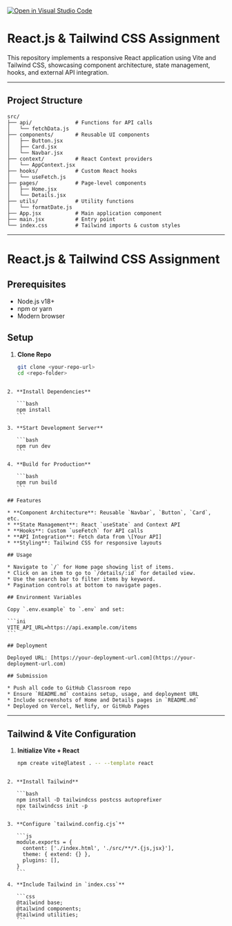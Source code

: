 [![Open in Visual Studio Code](https://classroom.github.com/assets/open-in-vscode-2e0aaae1b6195c2367325f4f02e2d04e9abb55f0b24a779b69b11b9e10269abc.svg)](https://classroom.github.com/online_ide?assignment_repo_id=19957649&assignment_repo_type=AssignmentRepo)
# React.js & Tailwind CSS Assignment

This repository implements a responsive React application using Vite and Tailwind CSS, showcasing component architecture, state management, hooks, and external API integration.

---

## Project Structure

```
src/
├── api/              # Functions for API calls
│   └── fetchData.js
├── components/       # Reusable UI components
│   ├── Button.jsx
│   ├── Card.jsx
│   └── Navbar.jsx
├── context/          # React Context providers
│   └── AppContext.jsx
├── hooks/            # Custom React hooks
│   └── useFetch.js
├── pages/            # Page-level components
│   ├── Home.jsx
│   └── Details.jsx
├── utils/            # Utility functions
│   └── formatDate.js
├── App.jsx           # Main application component
├── main.jsx          # Entry point
└── index.css         # Tailwind imports & custom styles
```

---

# React.js & Tailwind CSS Assignment

## Prerequisites
- Node.js v18+
- npm or yarn
- Modern browser

## Setup

1. **Clone Repo**
   ```bash
   git clone <your-repo-url>
   cd <repo-folder>
````

2. **Install Dependencies**

   ```bash
   npm install
   ```

3. **Start Development Server**

   ```bash
   npm run dev
   ```

4. **Build for Production**

   ```bash
   npm run build
   ```

## Features

* **Component Architecture**: Reusable `Navbar`, `Button`, `Card`, etc.
* **State Management**: React `useState` and Context API
* **Hooks**: Custom `useFetch` for API calls
* **API Integration**: Fetch data from \[Your API]
* **Styling**: Tailwind CSS for responsive layouts

## Usage

* Navigate to `/` for Home page showing list of items.
* Click on an item to go to `/details/:id` for detailed view.
* Use the search bar to filter items by keyword.
* Pagination controls at bottom to navigate pages.

## Environment Variables

Copy `.env.example` to `.env` and set:

```ini
VITE_API_URL=https://api.example.com/items
```

## Deployment

Deployed URL: [https://your-deployment-url.com](https://your-deployment-url.com)

## Submission

* Push all code to GitHub Classroom repo
* Ensure `README.md` contains setup, usage, and deployment URL
* Include screenshots of Home and Details pages in `README.md`
* Deployed on Vercel, Netlify, or GitHub Pages

````

---

## Tailwind & Vite Configuration

1. **Initialize Vite + React**
   ```bash
   npm create vite@latest . -- --template react
````

2. **Install Tailwind**

   ```bash
   npm install -D tailwindcss postcss autoprefixer
   npx tailwindcss init -p
   ```

3. **Configure `tailwind.config.cjs`**

   ```js
   module.exports = {
     content: ['./index.html', './src/**/*.{js,jsx}'],
     theme: { extend: {} },
     plugins: [],
   }
   ```

4. **Include Tailwind in `index.css`**

   ```css
   @tailwind base;
   @tailwind components;
   @tailwind utilities;
   ```
